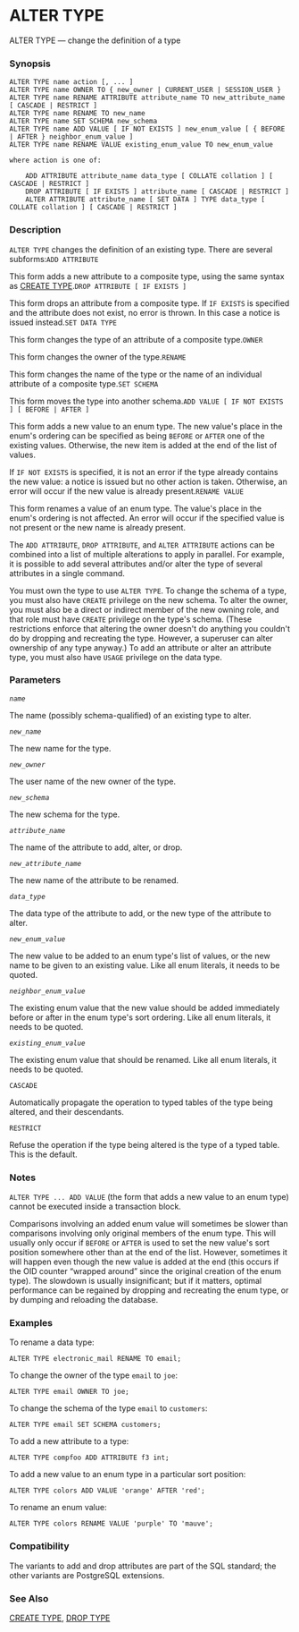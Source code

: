# ALTER TYPE

ALTER TYPE — change the definition of a type

### Synopsis

```
ALTER TYPE name action [, ... ]
ALTER TYPE name OWNER TO { new_owner | CURRENT_USER | SESSION_USER }
ALTER TYPE name RENAME ATTRIBUTE attribute_name TO new_attribute_name [ CASCADE | RESTRICT ]
ALTER TYPE name RENAME TO new_name
ALTER TYPE name SET SCHEMA new_schema
ALTER TYPE name ADD VALUE [ IF NOT EXISTS ] new_enum_value [ { BEFORE | AFTER } neighbor_enum_value ]
ALTER TYPE name RENAME VALUE existing_enum_value TO new_enum_value

where action is one of:

    ADD ATTRIBUTE attribute_name data_type [ COLLATE collation ] [ CASCADE | RESTRICT ]
    DROP ATTRIBUTE [ IF EXISTS ] attribute_name [ CASCADE | RESTRICT ]
    ALTER ATTRIBUTE attribute_name [ SET DATA ] TYPE data_type [ COLLATE collation ] [ CASCADE | RESTRICT ]
```

### Description

`ALTER TYPE` changes the definition of an existing type. There are several subforms:`ADD ATTRIBUTE`

This form adds a new attribute to a composite type, using the same syntax as [CREATE TYPE](https://www.postgresql.org/docs/10/static/sql-createtype.html).`DROP ATTRIBUTE [ IF EXISTS ]`

This form drops an attribute from a composite type. If `IF EXISTS` is specified and the attribute does not exist, no error is thrown. In this case a notice is issued instead.`SET DATA TYPE`

This form changes the type of an attribute of a composite type.`OWNER`

This form changes the owner of the type.`RENAME`

This form changes the name of the type or the name of an individual attribute of a composite type.`SET SCHEMA`

This form moves the type into another schema.`ADD VALUE [ IF NOT EXISTS ] [ BEFORE | AFTER ]`

This form adds a new value to an enum type. The new value's place in the enum's ordering can be specified as being `BEFORE` or `AFTER` one of the existing values. Otherwise, the new item is added at the end of the list of values.

If `IF NOT EXISTS` is specified, it is not an error if the type already contains the new value: a notice is issued but no other action is taken. Otherwise, an error will occur if the new value is already present.`RENAME VALUE`

This form renames a value of an enum type. The value's place in the enum's ordering is not affected. An error will occur if the specified value is not present or the new name is already present.

The `ADD ATTRIBUTE`, `DROP ATTRIBUTE`, and `ALTER ATTRIBUTE` actions can be combined into a list of multiple alterations to apply in parallel. For example, it is possible to add several attributes and/or alter the type of several attributes in a single command.

You must own the type to use `ALTER TYPE`. To change the schema of a type, you must also have `CREATE` privilege on the new schema. To alter the owner, you must also be a direct or indirect member of the new owning role, and that role must have `CREATE` privilege on the type's schema. (These restrictions enforce that altering the owner doesn't do anything you couldn't do by dropping and recreating the type. However, a superuser can alter ownership of any type anyway.) To add an attribute or alter an attribute type, you must also have `USAGE` privilege on the data type.

### Parameters

_`name`_

The name (possibly schema-qualified) of an existing type to alter.

_`new_name`_

The new name for the type.

_`new_owner`_

The user name of the new owner of the type.

_`new_schema`_

The new schema for the type.

_`attribute_name`_

The name of the attribute to add, alter, or drop.

_`new_attribute_name`_

The new name of the attribute to be renamed.

_`data_type`_

The data type of the attribute to add, or the new type of the attribute to alter.

_`new_enum_value`_

The new value to be added to an enum type's list of values, or the new name to be given to an existing value. Like all enum literals, it needs to be quoted.

_`neighbor_enum_value`_

The existing enum value that the new value should be added immediately before or after in the enum type's sort ordering. Like all enum literals, it needs to be quoted.

_`existing_enum_value`_

The existing enum value that should be renamed. Like all enum literals, it needs to be quoted.

`CASCADE`

Automatically propagate the operation to typed tables of the type being altered, and their descendants.

`RESTRICT`

Refuse the operation if the type being altered is the type of a typed table. This is the default.

### Notes

`ALTER TYPE ... ADD VALUE` (the form that adds a new value to an enum type) cannot be executed inside a transaction block.

Comparisons involving an added enum value will sometimes be slower than comparisons involving only original members of the enum type. This will usually only occur if `BEFORE` or `AFTER` is used to set the new value's sort position somewhere other than at the end of the list. However, sometimes it will happen even though the new value is added at the end (this occurs if the OID counter “wrapped around” since the original creation of the enum type). The slowdown is usually insignificant; but if it matters, optimal performance can be regained by dropping and recreating the enum type, or by dumping and reloading the database.

### Examples

To rename a data type:

```
ALTER TYPE electronic_mail RENAME TO email;
```

To change the owner of the type `email` to `joe`:

```
ALTER TYPE email OWNER TO joe;
```

To change the schema of the type `email` to `customers`:

```
ALTER TYPE email SET SCHEMA customers;
```

To add a new attribute to a type:

```
ALTER TYPE compfoo ADD ATTRIBUTE f3 int;
```

To add a new value to an enum type in a particular sort position:

```
ALTER TYPE colors ADD VALUE 'orange' AFTER 'red';
```

To rename an enum value:

```
ALTER TYPE colors RENAME VALUE 'purple' TO 'mauve';
```

### Compatibility

The variants to add and drop attributes are part of the SQL standard; the other variants are PostgreSQL extensions.

### See Also

[CREATE TYPE](https://www.postgresql.org/docs/10/static/sql-createtype.html), [DROP TYPE](https://www.postgresql.org/docs/10/static/sql-droptype.html)
